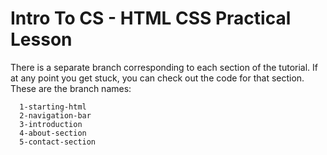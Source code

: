 # Intro To CS - HTML CSS Practical Lesson

There is a separate branch corresponding to each section of the tutorial.
If at any point you get stuck, you can check out the code for that section. These are the branch names:

```
  1-starting-html
  2-navigation-bar
  3-introduction
  4-about-section
  5-contact-section
```
